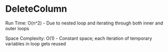 # DeleteColumn

Run Time: O(n^2) - Due to nested loop and iterating through both inner and outer loops

Space Complexity: O(1) - Constant space; each iteration of temporary variables in loop gets reused
